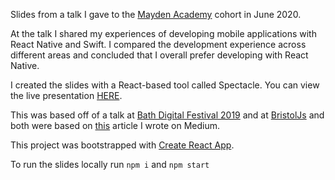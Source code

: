 Slides from a talk I gave to the [Mayden Academy](https://mayden.academy/) cohort in June 2020.
 
At the talk I shared my experiences of developing mobile applications with React Native and Swift.
I compared the development experience across different areas and concluded that I overall prefer developing
with React Native.

I created the slides with a React-based tool called Spectacle. You can view the live presentation [HERE](http://SamOllason.github.io/mayden-academy-talk-june-2020).

This was based off of a talk at [Bath Digital Festival 2019](https://bathdigitalfestival.co.uk/speakers/-/sam-ollason.html) and at [BristolJs](https://www.youtube.com/watch?v=nBgHuZKKmFI)
and both were based on [this](https://medium.com/@sam_ollason/react-native-vs-swift-ios-c144496f1519) article I wrote on Medium.

This project was bootstrapped with [Create React App](https://github.com/facebook/create-react-app).

To run the slides locally run `npm i` and `npm start`